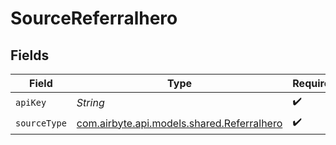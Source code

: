 # SourceReferralhero


## Fields

| Field                                                                             | Type                                                                              | Required                                                                          | Description                                                                       |
| --------------------------------------------------------------------------------- | --------------------------------------------------------------------------------- | --------------------------------------------------------------------------------- | --------------------------------------------------------------------------------- |
| `apiKey`                                                                          | *String*                                                                          | :heavy_check_mark:                                                                | N/A                                                                               |
| `sourceType`                                                                      | [com.airbyte.api.models.shared.Referralhero](../../models/shared/Referralhero.md) | :heavy_check_mark:                                                                | N/A                                                                               |